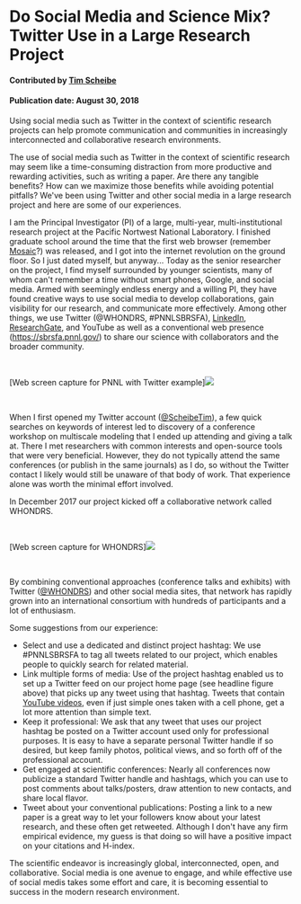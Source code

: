 # Do Social Media and Science Mix? Twitter Use in a Large Research Project

#### Contributed by [Tim Scheibe](https://github.com/tscheibe "Tim Scheibe GitHub Profile")

#### Publication date: August 30, 2018

Using social media such as Twitter in the context of scientific research projects can help promote communication and communities in increasingly interconnected and collaborative research environments. 

The use of social media such as Twitter in the context of scientific research may seem like a time-consuming distraction from more productive and rewarding activities, such as writing a paper. Are there any tangible benefits? How can we maximize those benefits while avoiding potential pitfalls? We've been using Twitter and other social media in a large research project and here are some of our experiences.

I am the Principal Investigator (PI) of a large, multi-year, multi-institutional research project at the Pacific Nortwest National Laboratory. I finished graduate school around the time that the first web browser (remember [Mosaic](https://en.wikipedia.org/wiki/Mosaic_(web_browser))?) was released, and I got into the internet revolution on the ground floor. So I just dated myself, but anyway... Today as the senior researcher on the project, I find myself surrounded by younger scientists, many of whom can't remember a time without smart phones, Google, and social media. Armed with seemingly endless energy and a willing PI, they have found creative ways to use social media to develop collaborations, gain visibility for our research, and communicate more effectively. Among other things, we use Twitter (@WHONDRS, #PNNLSBRSFA), [LinkedIn](https://www.linkedin.com/company/whondrs/), [ResearchGate](https://www.researchgate.net/project/Subsurface-Biogeochemical-Research-at-Pacific-Northwest-National-Laboratory), and YouTube as well as a conventional web presence (https://sbrsfa.pnnl.gov/) to share our science with collaborators and the broader community.

<br>

[Web screen capture for PNNL with Twitter example]<img src='https://github.com/betterscientificsoftware/images/raw/master/WebScreenCaptureScheibe.jpg' class='page lightbox' />

<br>
 
When I first opened my Twitter account ([@ScheibeTim](https://twitter.com/ScheibeTim)), a few quick searches on keywords of interest led to discovery of a conference workshop on multiscale modeling that I ended up attending and giving a talk at. There I met researchers with common interests and open-source tools that were very beneficial. However, they do not typically attend the same conferences (or publish in the same journals) as I do, so without the Twitter contact I likely would still be unaware of that body of work. That experience alone was worth the minimal effort involved.

In December 2017 our project kicked off a collaborative network called WHONDRS. 

<br>

[Web screen capture for WHONDRS]<img 
src='https://github.com/betterscientificsoftware/images/raw/master/wondrs_banner.jpg' class='page lightbox' />

<br>

By combining conventional approaches (conference talks and exhibits) with Twitter ([@WHONDRS](https://twitter.com/WHONDRS)) and other social media sites, that network has rapidly grown into an international consortium with hundreds of participants and a lot of enthusiasm.

Some suggestions from our experience:
- Select and use a dedicated and distinct project hashtag: We use #PNNLSBRSFA to tag all tweets related to our project, which enables people to quickly search for related material. 
- Link multiple forms of media: Use of the project hashtag enabled us to set up a Twitter feed on our project home page (see headline figure above) that picks up any tweet using that hashtag. Tweets that contain [YouTube videos](https://www.youtube.com/watch?v=bY_o9GEWsI8), even if just simple ones taken with a cell phone, get a lot more attention than simple text.
- Keep it professional: We ask that any tweet that uses our project hashtag be posted on a Twitter account used only for professional purposes. It is easy to have a separate personal Twitter handle if so desired, but keep family photos, political views, and so forth off of the professional account. 
- Get engaged at scientific conferences: Nearly all conferences now publicize a standard Twitter handle and hashtags, which you can use to post comments about talks/posters, draw attention to new contacts, and share local flavor. 
- Tweet about your conventional publications: Posting a link to a new paper is a great way to let your followers know about your latest research, and these often get retweeted. Although I don't have any firm empirical evidence, my guess is that doing so will have a positive impact on your citations and H-index.

The scientific endeavor is increasingly global, interconnected, open, and collaborative. Social media is one avenue to engage, and while effective use of social medis takes some effort and care, it is becoming essential to success in the modern research environment.

<!---
Publish: preview
RSS update: 2018-08-30
Categories: collaboration
Topics: strategies for more effective teams
Tags: bssw-blog-article
Level: 2
Prerequisites: default
Aggregate: none
--->
